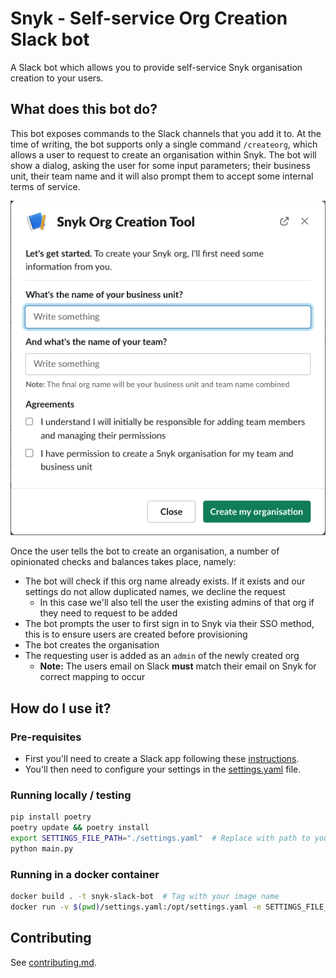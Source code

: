 # Snyk - Self-service Org Creation Slack bot

A Slack bot which allows you to provide self-service Snyk organisation creation to your users. 

## What does this bot do?
This bot exposes commands to the Slack channels that you add it to. At the time of writing, the bot supports only a
single command `/createorg`, which allows a user to request to create an organisation within Snyk. The bot will show a
dialog, asking the user for some input parameters; their business unit, their team name and it will also prompt them to
accept some internal terms of service.

![Modal Dialog](docs/images/modal_dialog.png)

Once the user tells the bot to create an organisation, a number of opinionated checks and balances takes place, namely:
* The bot will check if this org name already exists. If it exists and our settings do not allow duplicated names, we decline the request
  - In this case we'll also tell the user the existing admins of that org if they need to request to be added
* The bot prompts the user to first sign in to Snyk via their SSO method, this is to ensure users are created before provisioning
* The bot creates the organisation
* The requesting user is added as an `admin` of the newly created org
  - **Note:** The users email on Slack **must** match their email on Snyk for correct mapping to occur

## How do I use it?

### Pre-requisites
* First you'll need to create a Slack app following these [instructions](#).
* You'll then need to configure your settings in the [settings.yaml](#) file.

### Running locally / testing
```bash
pip install poetry
poetry update && poetry install
export SETTINGS_FILE_PATH="./settings.yaml"  # Replace with path to your settings
python main.py
```

### Running in a docker container
```bash
docker build . -t snyk-slack-bot  # Tag with your image name
docker run -v $(pwd)/settings.yaml:/opt/settings.yaml -e SETTINGS_FILE_PATH=/opt/settings.yaml -e SNYK_TOKEN=YOUR_SNYK_TOKEN -e SLACK_BOT_TOKEN=YOUR_BOT_TOKEN -e SLACK_APP_TOKEN=YOUR_APP_TOKEN snykbot
```

## Contributing
See [contributing.md](./.github/CONTRIBUTING.md).